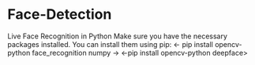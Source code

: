 # Face-Detection
Live Face Recognition in Python
Make  sure you have the necessary packages installed. You can install them using pip:
<- pip install opencv-python face_recognition numpy ->
<-pip install opencv-python deepface>
